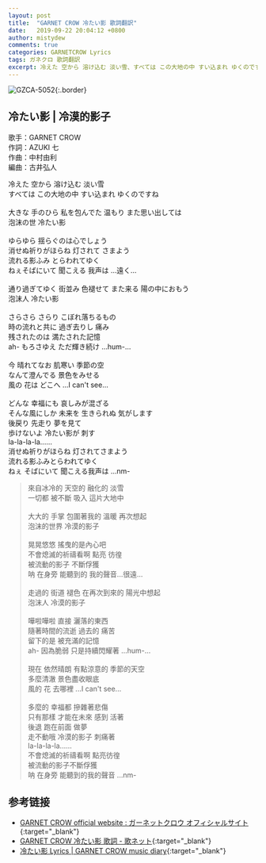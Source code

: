 ```yaml
---
layout: post
title:  "GARNET CROW 冷たい影 歌詞翻訳"
date:   2019-09-22 20:04:12 +0800
author: mistydew
comments: true
categories: GARNETCROW Lyrics
tags: ガネクロ 歌詞翻訳
excerpt: 冷えた 空から 溶け込む 淡い雪、すべては この大地の中 すい込まれ ゆくのですね。
---
```

![GZCA-5052](https://raw.githubusercontent.com/mistydew/gc2/master/cover/album/GZCA-5052.jpg){:.border}

## 冷たい影 | 冷漠的影子

歌手：GARNET CROW<br>
作詞：AZUKI 七<br>
作曲：中村由利<br>
編曲：古井弘人

<div class="lyric-original">
<p>
冷えた 空から 溶け込む 淡い雪<br>
すべては この大地の中 すい込まれ ゆくのですね<br>
<br>
大きな 手のひら 私を包んでた 温もり また思い出しては<br>
泡沫の世 冷たい影<br>
<br>
ゆらゆら 揺らぐのは心でしょう<br>
消せぬ祈りがほらね 灯されて さまよう<br>
流れる影ふみ とらわれてゆく<br>
ねぇそばにいて 聞こえる 我声は …遠く…<br>
<br>
通り過ぎてゆく 街並み 色褪せて また来る 陽の中におもう<br>
泡沫人 冷たい影<br>
<br>
さらさら さらり こぼれ落ちるもの<br>
時の流れと共に 過ぎ去りし 痛み<br>
残されたのは 満たされた記憶<br>
ah- もろさゆえ ただ輝き続け …hum-...<br>
<br>
今 晴れてなお 肌寒い 季節の空<br>
なんて澄んでる 景色をみせる<br>
風の 花は どこへ …I can't see...<br>
<br>
どんな 幸福にも 哀しみが混ざる<br>
そんな風にしか 未来を 生きられぬ 気がします<br>
後戻り 先走り 夢を見て<br>
歩けないよ 冷たい影が 刺す<br>
la-la-la-la......<br>
消せぬ祈りがほらね 灯されてさまよう<br>
流れる影ふみとらわれてゆく<br>
ねぇ そばにいて 聞こえる我声は …nm-
</p>
</div>

<div class="lyric-translation">
<blockquote>
來自冰冷的 天空的 融化的 淡雪<br>
一切都 被不斷 吸入 這片大地中<br>
<br>
大大的 手掌 包圍著我的 溫暖 再次想起<br>
泡沫的世界 冷漠的影子<br>
<br>
晃晃悠悠 搖曳的是內心吧<br>
不會熄滅的祈禱看啊 點亮 彷徨<br>
被流動的影子 不斷俘獲<br>
呐 在身旁 能聽到的 我的聲音...很遠...<br>
<br>
走過的 街道 褪色 在再次到來的 陽光中想起<br>
泡沫人 冷漠的影子<br>
<br>
嘩啦嘩啦 直接 灑落的東西<br>
隨著時間的流逝 過去的 痛苦<br>
留下的是 被充滿的記憶<br>
ah- 因為脆弱 只是持續閃耀著 ...hum-...<br>
<br>
現在 依然晴朗 有點涼意的 季節的天空<br>
多麼清澈 景色盡收眼底<br>
風的 花 去哪裡 ...I can't see...<br>
<br>
多麼的 幸福都 摻雜著悲傷<br>
只有那樣 才能在未來 感到 活著<br>
後退 跑在前面 做夢<br>
走不動哦 冷漠的影子 刺痛著<br>
la-la-la-la......<br>
不會熄滅的祈禱看啊 點亮彷徨<br>
被流動的影子不斷俘獲<br>
呐 在身旁 能聽到的我的聲音 ...nm-
</blockquote>
</div>

## 参考链接

* [GARNET CROW official website : ガーネットクロウ オフィシャルサイト](http://www.garnetcrow.com){:target="_blank"}
* [GARNET CROW 冷たい影 歌詞 - 歌ネット](https://www.uta-net.com/song/25896){:target="_blank"}
* [冷たい影 Lyrics \| GARNET CROW music diary](https://mistydew.github.io/gc/lyrics/original/冷たい影.html){:target="_blank"}
